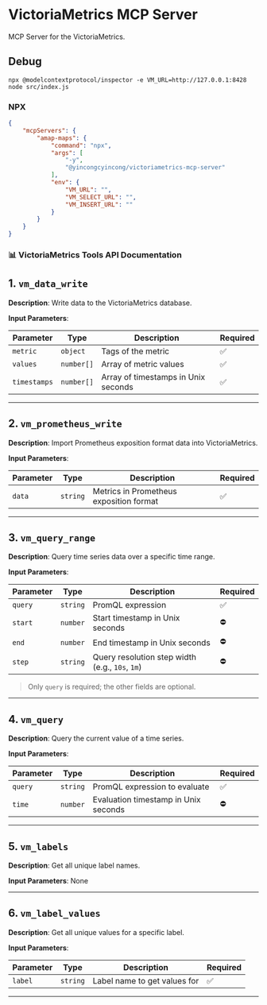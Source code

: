 # VictoriaMetrics MCP Server

MCP Server for the VictoriaMetrics.

## Debug
```
npx @modelcontextprotocol/inspector -e VM_URL=http://127.0.0.1:8428  node src/index.js

```

### NPX

```json
{
    "mcpServers": {
        "amap-maps": {
            "command": "npx",
            "args": [
                "-y",
                "@yincongcyincong/victoriametrics-mcp-server"
            ],
            "env": {
                "VM_URL": "",
                "VM_SELECT_URL": "",
                "VM_INSERT_URL": ""
            }
        }
    }
}
```

### 📊 VictoriaMetrics Tools API Documentation

## 1. `vm_data_write`

**Description**: Write data to the VictoriaMetrics database.

**Input Parameters**:

| Parameter     | Type        | Description                                | Required |
|---------------|-------------|--------------------------------------------|----------|
| `metric`      | `object`    | Tags of the metric                         | ✅        |
| `values`      | `number[]`  | Array of metric values                     | ✅        |
| `timestamps`  | `number[]`  | Array of timestamps in Unix seconds        | ✅        |

---

## 2. `vm_prometheus_write`

**Description**: Import Prometheus exposition format data into VictoriaMetrics.

**Input Parameters**:

| Parameter | Type     | Description                                     | Required |
|-----------|----------|-------------------------------------------------|----------|
| `data`    | `string` | Metrics in Prometheus exposition format         | ✅        |

---

## 3. `vm_query_range`

**Description**: Query time series data over a specific time range.

**Input Parameters**:

| Parameter | Type     | Description                                     | Required |
|-----------|----------|-------------------------------------------------|----------|
| `query`   | `string` | PromQL expression                               | ✅        |
| `start`   | `number` | Start timestamp in Unix seconds                 | ⛔️        |
| `end`     | `number` | End timestamp in Unix seconds                   | ⛔️        |
| `step`    | `string` | Query resolution step width (e.g., `10s`, `1m`) | ⛔️        |

> Only `query` is required; the other fields are optional.

---

## 4. `vm_query`

**Description**: Query the current value of a time series.

**Input Parameters**:

| Parameter | Type     | Description                             | Required |
|-----------|----------|-----------------------------------------|----------|
| `query`   | `string` | PromQL expression to evaluate           | ✅        |
| `time`    | `number` | Evaluation timestamp in Unix seconds    | ⛔️        |

---

## 5. `vm_labels`

**Description**: Get all unique label names.

**Input Parameters**: None

---

## 6. `vm_label_values`

**Description**: Get all unique values for a specific label.

**Input Parameters**:

| Parameter | Type     | Description                  | Required |
|-----------|----------|------------------------------|----------|
| `label`   | `string` | Label name to get values for | ✅        |

---
